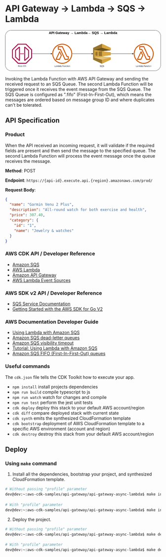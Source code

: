 # API Gateway → Lambda → SQS → Lambda

![API Gateway to Lambda to SQS to Lambda](assets/img/api-gw-lambda-sqs-lambda.png)

Invoking the Lambda Function with AWS API Gateway and sending the received request to an SQS Queue. The second Lambda Function will be triggered once it receives the event message from the SQS Queue. The SQS Queue is configured as ".fifo" (First-In-First-Out), which means the messages are ordered based on message group ID and where duplicates can't be tolerated.

## API Specification

### Product
When the API received an incoming request, it will validate if the required fields are present and then send the message to the specified queue. The second Lambda Function will process the event message once the queue receives the message.

**Method**: POST

**Endpoint**: `https://{api-id}.execute.api.{region}.amazonaws.com/prod/`

**Request Body**:
```json
{
  "name": "Garmin Venu 2 Plus",
  "description": "All-round watch for both exercise and health",
  "price": 307.40,
  "category": {
    "id": "1",
    "name": "Jewelry & watches"
  }
}
```

### AWS CDK API / Developer Reference
* [Amazon SQS](https://docs.aws.amazon.com/cdk/api/v2/docs/aws-cdk-lib.aws_sqs-readme.html)
* [AWS Lambda](https://docs.aws.amazon.com/cdk/api/v2/docs/aws-cdk-lib.aws_lambda-readme.html)
* [Amazon API Gateway](https://docs.aws.amazon.com/cdk/api/v2/docs/aws-cdk-lib.aws_apigateway-readme.html)
* [AWS Lambda Event Sources](https://docs.aws.amazon.com/cdk/api/v2/docs/aws-cdk-lib.aws_lambda_event_sources-readme.html)

### AWS SDK v2 API / Developer Reference
* [SQS Service Documentation](https://pkg.go.dev/github.com/aws/aws-sdk-go-v2/service/sqs)
* [Getting Started with the AWS SDK for Go V2](https://aws.github.io/aws-sdk-go-v2/docs/getting-started/)

### AWS Documentation Developer Guide
* [Using Lambda with Amazon SQS](https://docs.aws.amazon.com/lambda/latest/dg/with-sqs.html)
* [Amazon SQS dead-letter queues](https://docs.aws.amazon.com/AWSSimpleQueueService/latest/SQSDeveloperGuide/sqs-dead-letter-queues.html)
* [Amazon SQS visibility timeout](https://docs.aws.amazon.com/AWSSimpleQueueService/latest/SQSDeveloperGuide/sqs-visibility-timeout.html)
* [Tutorial: Using Lambda with Amazon SQS](https://docs.aws.amazon.com/lambda/latest/dg/with-sqs-example.html)
* [Amazon SQS FIFO (First-In-First-Out) queues](https://docs.aws.amazon.com/AWSSimpleQueueService/latest/SQSDeveloperGuide/FIFO-queues.html)

### Useful commands
The `cdk.json` file tells the CDK Toolkit how to execute your app.

* `npm install`     install projects dependencies
* `npm run build`   compile typescript to js
* `npm run watch`   watch for changes and compile
* `npm run test`    perform the jest unit tests
* `cdk deploy`      deploy this stack to your default AWS account/region
* `cdk diff`        compare deployed stack with current state
* `cdk synth`       emits the synthesized CloudFormation template
* `cdk bootstrap`   deployment of AWS CloudFormation template to a specific AWS environment (account and region)
* `cdk destroy`     destroy this stack from your default AWS account/region

## Deploy

### Using `make` command
1. Install all the dependencies, bootstrap your project, and synthesized CloudFormation template.
  ```bash
  # Without passing "profile" parameter
  dev@dev:~:aws-cdk-samples/api-gateway/api-gateway-async-lambda$ make init

  # With "profile" parameter
  dev@dev:~:aws-cdk-samples/api-gateway/api-gateway-async-lambda$ make init profile=[profile_name]
  ```

2. Deploy the project.

  ```bash
  # Without passing "profile" parameter
  dev@dev:~:aws-cdk-samples/api-gateway/api-gateway-async-lambda$ make deploy

  # With "profile" parameter
  dev@dev:~:aws-cdk-samples/api-gateway/api-gateway-async-lambda$ make deploy profile=[profile_name]
  ```